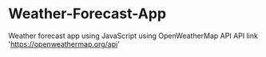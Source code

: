 # Weather-Forecast-App
Weather forecast app using JavaScript
using OpenWeatherMap API
API link 'https://openweathermap.org/api'
